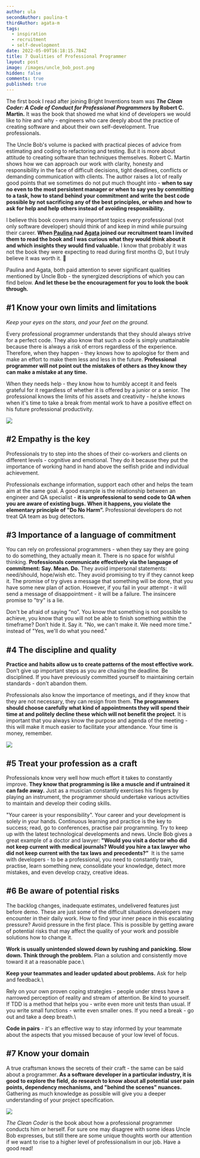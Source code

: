 ```yaml
---
author: ula
secondAuthor: paulina-t
thirdAuthor: agata-m
tags:
  - inspiration
  - recruitment
  - self-development
date: 2022-05-09T16:18:15.784Z
title: 7 Qualities of Professional Programmer
layout: post
image: /images/uncle_bob_post.png
hidden: false
comments: true
published: true
---
```

The first book I read after joining Bright Inventions team was ***The Clean Coder: A Code of Conduct for Professional Programmers* by Robert C. Martin.** It was the book that showed me what kind of developers we would like to hire and why -  engineers who care deeply about the practice of creating software and about their own self-development. True professionals. 

The Uncle Bob's volume is packed with practical pieces of advice from estimating and coding to refactoring and testing. But it is more about attitude to creating software than techniques themselves. Robert C. Martin shows how we can approach our work with clarity, honesty and responsibility in the face of difficult decisions, tight deadlines, conflicts or demanding communication with clients. The author raises a lot of really good points that we sometimes do not put much thought into - **when to say no even to the most persistent manager or when to say yes by committing to a task, how to stand behind your commitment and write the best code possible by not sacrificing any of the best principles, or when and how to ask for help and help others instead of avoiding responsibility.** 

I believe this book covers many important topics every professional (not only software developer) should think of and keep in mind while pursuing their career. **When [Paulina ](https://brightinventions.pl/about-us/paulina-t/)nad [Agata](https://brightinventions.pl/about-us/agata-m/) joined our recruitment team I invited them to read the book and I was curious what they would think about it and which insights they would find valuable.**  I know that probably it was not the book they were expecting to read during first months 😉, but I truly believe it was worth it. 🧡

Paulina and Agata, both paid attention to sever significant qualities mentioned by Uncle Bob - the synergized descriptions of which you can find below. **And let these be the encouragement for you to look the book through.** 

## \#1  Know your own limits and limitations

*Keep your eyes on the stars, and your feet on the ground.* 

Every professional programmer understands that they should always strive for a perfect code. They also know that such a code is simply unattainable because there is always a risk of errors regardless of the experience. Therefore, when they happen - they knows how to apologise for them and make an effort to make them less and less in the future. **Professional programmer will not point out the mistakes of others as they know they can make a mistake at any time.** 

When they needs help - they know how to humbly accept it and feels grateful for it regardless of whether it is offered by a junior or a senior. The professional knows the limits of his assets and creativity - he/she knows when it's time to take a break from mental work to have a positive effect on his future professional productivity. 

![](/images/uncle_bob_post_paulina.png)

## \#2 Empathy is the key

Professionals try to step into the shoes of their co-workers and clients on different levels - cognitive and emotional. They do it because they put the importance of working hand in hand above the selfish pride and individual achievement. 

Professionals exchange information, support each other and helps the team aim at the same goal. A good example is the relationship between an engineer and QA specialist - **it is unprofessional to send code to QA when you are aware of existing bugs.** **When it happens, you violate the elementary principle of "Do No Harm”.** Professional developers do not treat QA team as bug detectors.

## \#3 Importance of a language of commitment

You can rely on professional programmers - when they say they are going to do something, they actually mean it. There is no space for wishful thinking. **Professionals communicate effectively via the language of commitment: Say. Mean. Do.** They avoid impersonal statements: need/should, hope/wish etc. They avoid promising to try if they cannot keep it. The promise of try gives a message that something will be done, that you have some new plan of action. However, if you fail in your attempt - it will send a message of disappointment - it will be a failure. The insincere promise to "try" is a lie.

Don't be afraid of saying “no”. You know that something is not possible to achieve, you know that you will not be able to finish something within the timeframe? Don’t hide it. Say it. "No, we can't make it. We need more time." instead of "Yes, we'll do what you need." 

## \#4 The discipline and quality

**Practice and habits allow us to create patterns of the most effective work.** Don’t give up important steps as you are chasing the deadline. Be disciplined. If you have previously committed yourself to maintaining certain standards - don't abandon them. 

Professionals also know the importance of meetings, and if they know that they are not necessary, they can resign from them. **The programmers should choose carefully what  kind of appointments they will spend their time at and politely decline these which will not benefit the project**. It is important that you always know the purpose and agenda of the meeting - this will make it much easier to facilitate your attendance. Your time is money, remember. 

![](/images/uncle_bob_post_agata.png)

## \#5 Treat your profession as a craft

Professionals know very well how much effort it takes to constantly improve. **They know that programming is like a muscle and if untrained it can fade away.** Just as a musician constantly exercises his fingers by playing an instrument, the programmer should undertake various activities to maintain and develop their coding skills.  

"Your career is your responsibility". Your career and your development is solely in your hands. Continuous learning and practice is the key to success; read, go to conferences, practise pair programming. Try to keep up with the latest technological developments and news. Uncle Bob gives a great example of a doctor and lawyer: **"Would you visit a doctor who did not keep current with medical journals? Would you hire a tax lawyer who did not keep current with the tax laws and precedents?”**  It is the same with developers - to be a professional, you need to constantly train, practise, learn something new, consolidate your knowledge, detect more mistakes, and even develop crazy, creative ideas.

## \#6 Be aware of potential risks

The backlog changes, inadequate estimates, undelivered features just before demo. These are just some of the difficult situations developers may encounter in their daily work. How to find your inner peace in this escalating pressure? Avoid pressure in the first place. This is possible by getting aware of potential risks that may affect the quality of your work and possible solutions how to change it. 

**Work is usually unintended slowed down by rushing and panicking. Slow down. Think through the problem.** Plan a solution and consistently move toward it at a reasonable pace.\

**Keep your teammates and leader updated about problems.** Ask for help and feedback.\

Rely on your own proven coping strategies - people under stress have a narrowed perception of reality and stream of attention. Be kind to yourself. If TDD is a method that helps you - write even more unit tests than usual. If you write small functions - write even smaller ones. If you need a break - go out and take a deep breath.\

**Code in pairs** - it's an effective way to stay informed by your teammate about the aspects that you missed because of your low level of focus. 

## \#7  Know  your domain

A true craftsman knows the secrets of their craft - the same can be said about a programmer. **As a software developer in a particular industry, it is good to explore the field, do research to know about all potential user pain points, dependency mechanisms, and "behind the scenes" nuances.** Gathering as much knowledge as possible will give you a deeper understanding of your project specification.

![](/images/uncle_bob_post_ula.png)

*The Clean Coder* is the book about how a professional programmer conducts him or herself. For sure one may disagree with some ideas Uncle Bob expresses, but still there are some unique thoughts worth our attention if we want to rise to a higher level of professionalism in our job. Have a good read!